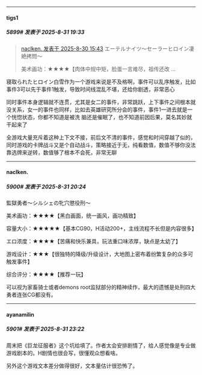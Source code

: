 ﻿
*****

####  tigs1  
##### 5899#       发表于 2025-8-31 19:33

<blockquote><a href="httphttps://stage1st.com/2b/forum.php?mod=redirect&amp;goto=findpost&amp;pid=68343332&amp;ptid=2045114" target="_blank">naclken. 发表于 2025-8-30 15:43</a>
エーテルナイツ～セーラーヒロイン凄絶拷問～

美术画功：★★★★【肉体中规中矩，脸蛋一言难尽，祖传还改 ...</blockquote>
寝取られたヒロイン白雪作为一个游戏来说是不及格啊，事件可以乱序触发，比如事件3可以先于事件1触发，导致时间线混乱不堪，还给你剧透，非常恶心

同时事件本身逻辑就不连贯，尤其是女二的事件，非常跳跃，上下事件之间根本就没关系，女一的事件也同样，比如去英雄研究所分会的事件，事件1一进去就是一个恍惚状态，你都不知道是被洗 脑还是催眠了，也不知道前因后果，莫名其妙就干起来了

全游戏大量充斥着这种上下文不接，前后文不清的事件，感觉和时间穿越了似的，同时游戏的卡牌战斗又是个自动战斗，策略接近于无，纯看数值，数值不够你没法靠选牌来逆转，数值够了根本不会死，非常无聊


*****

####  naclken.  
##### 5900#       发表于 2025-8-31 20:24

監獄勇者〜シルシェの牝穴懲役刑〜

美术画功：★★★★【黑白画面，统一画风，画功精致】

容量大小：★★★★★【基本CG90，H活动200+，主线流程不长但是内容很多】

エロ浓度：★★★★【苦痛和快乐兼具，玩法重口味浓厚，缺点是太幼了】

游戏设计：★★★【很独特的降级/升级设计，大地图上密布着纷繁复杂的众多可触发事件】

综合评分：★★★★【推荐一玩】

可以视为家畜骑士或者demons root监狱部分的精神续作，最大的遗憾是处刑四大勇者连张CG都没有。


*****

####  ayanamilin  
##### 5901#       发表于 2025-8-31 23:22

周末把《巨龙征服者》这个坑给填了。作者太会安排剧情了，给人感觉像是专业做游戏剧本的。H剧情也很会写，很懂观众想看啥。

另外这个游戏文本差分做得很好，文本量估计很恐怖了。

